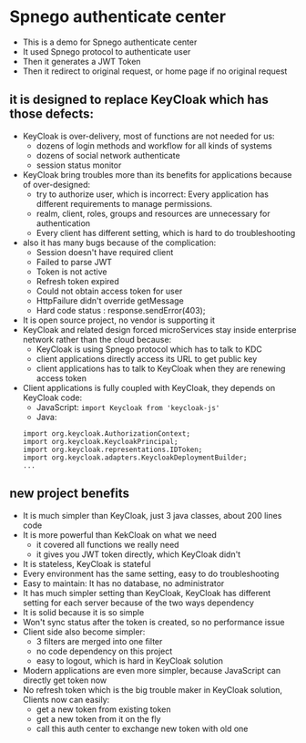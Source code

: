 Spnego authenticate center
=========

+ This is a demo for Spnego authenticate center
+ It used Spnego protocol to authenticate user
+ Then it generates a JWT Token
+ Then it redirect to original request, or home page if no original request

## it is designed to replace KeyCloak which has those defects:

+ KeyCloak is over-delivery, most of functions are not needed for us:
	+ dozens of login methods and workflow for all kinds of systems
	+ dozens of social network authenticate
	+ session status monitor	
+ KeyCloak bring troubles more than its benefits for applications because of over-designed:	
	+ try to authorize user, which is incorrect: Every application has different requirements to manage permissions.
	+ realm, client, roles, groups and resources are unnecessary for authentication
	+ Every client has different setting, which is hard to do troubleshooting 
+ also it has many bugs because of the complication: 
	+ Session doesn't have required client
	+ Failed to parse JWT
	+ Token is not active
	+ Refresh token expired
	+ Could not obtain access token for user	
	+ HttpFailure didn't override getMessage
	+ Hard code status : response.sendError(403); 	
+ It is open source project, no vendor is supporting it
+ KeyCloak and related design forced microServices stay inside enterprise network rather than the cloud because:
	+ KeyCloak is using Spnego protocol which has to talk to KDC
	+ client applications directly access its URL to get public key
	+ client applications has to talk to KeyCloak when they are renewing access token
+ Client applications is fully coupled with KeyCloak, they depends on KeyCloak code:
	+ JavaScript: `import Keycloak from 'keycloak-js'`
	+ Java: 
	```
	import org.keycloak.AuthorizationContext;
	import org.keycloak.KeycloakPrincipal;
	import org.keycloak.representations.IDToken;
	import org.keycloak.adapters.KeycloakDeploymentBuilder;
	...
	```
 

## new project benefits
+ It is much simpler than KeyCloak, just 3 java classes, about 200 lines code
+ It is more powerful than KekCloak on what we need
	+ it covered all functions we really need 
	+ it gives you JWT token directly, which KeyCloak didn't
+ It is stateless, KeyCloak is stateful
+ Every environment has the same setting, easy to do troubleshooting
+ Easy to maintain: It has no database, no administrator 
+ It has much simpler setting than KeyCloak, KeyCloak has different setting for each server because of the two ways dependency
+ It is solid because it is so simple
+ Won't sync status after the token is created, so no performance issue
+ Client side also become simpler:
	+ 3 filters are merged into one filter
	+ no code dependency on this project
	+ easy to logout, which is hard in KeyCloak solution
+ Modern applications are even more simpler, because JavaScript can directly get token now 
+ No refresh token which is the big trouble maker in KeyCloak solution, Clients now can easily:
	+ get a new token from existing token
	+ get a new token from it on the fly
	+ call this auth center to exchange new token with old one
